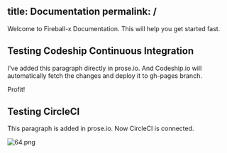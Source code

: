 title: Documentation
permalink: /
---

Welcome to Fireball-x Documentation. This will help you get started fast.

## Testing Codeship Continuous Integration

I've added this paragraph directly in prose.io. And Codeship.io will automatically fetch the changes and deploy it to gh-pages branch.

Profit!

## Testing CircleCI

This paragraph is added in prose.io. Now CircleCI is connected.

![64.png](/docs/media/64.png)
